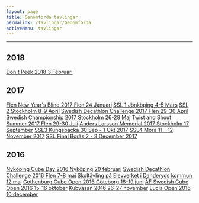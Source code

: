 ```yaml
---
layout: page
title: Genomförda tävlingar
permalink: /Tavlingar/Genomforda
activeMenu: tavlingar
---
```

<hr>

## 2018
<div class="list-group">
  <a class="list-group-item" target="_blank" href="https://www.worldcubeassociation.org/competitions/DontPeek2018">Don't Peek 2018 3 Februari</a>
</div>

## 2017
<div class="list-group">
  <a class="list-group-item" target="_blank" href="https://www.worldcubeassociation.org/competitions/FlenNewYearsBlind2017">Flen New Year's Blind 2017 Flen 24 Januari</a>
  <a class="list-group-item" target="_blank" href="https://www.worldcubeassociation.org/competitions/SSL1Jonkoping2017">SSL 1 Jönköping 4-5 Mars</a>
  <a class="list-group-item" target="_blank" href="https://www.worldcubeassociation.org/competitions/SSL2Stockholm2017">SSL 2 Stockholm 8-9 April</a>
  <a class="list-group-item" target="_blank" href="https://www.worldcubeassociation.org/competitions/SwedishDecathlonChallenge2017">Swedish Decathlon Challenge 2017 Flen 29-30 April</a>
  <a class="list-group-item" target="_blank" href="https://www.worldcubeassociation.org/competitions/SwedishChampionship2017">Swedish Championship 2017 Stockholm 26-28 Maj</a>
  <a class="list-group-item" target="_blank" href="https://www.worldcubeassociation.org/competitions/TwistandShoutSummer2017">Twist and Shout Summer 2017 Flen 29-30 Juli</a>
  <a class="list-group-item" target="_blank" href="https://www.worldcubeassociation.org/competitions/AndersLarssonMemorial2017">Anders Larsson Memorial 2017 Stockholm 17 September</a>
  <a class="list-group-item" target="_blank" href="https://www.worldcubeassociation.org/competitions/SSL3Kungsbacka2017">SSL3 Kungsbacka 30 Sep - 1 Okt 2017</a>
  <a class="list-group-item" target="_blank" href="https://www.worldcubeassociation.org/competitions/SSLFMora2017">SSL4 Mora 11 - 12 November 2017</a>
  <a class="list-group-item" target="_blank" href="https://www.worldcubeassociation.org/competitions/SSLFinalBoras2017">SSL Final Borås 2 - 3 December 2017</a>
</div>

## 2016
<div class="list-group">
  <a class="list-group-item" target="_blank" href="https://www.worldcubeassociation.org/competitions/NykopingCubeDay2016">Nyköping Cube Day 2016  Nyköping 20 februari</a>
  <a class="list-group-item" target="_blank" href="https://www.worldcubeassociation.org/competitions/SwedishDecathlonChallenge2016">Swedish Decathlon Challenge 2016 Flen 7-8 maj</a>
  <a class="list-group-item" target="_blank" href="http://www.elevverket.se/filearea_146.html">Skoltävling på Elevverket i Danderyds kommun 12 maj</a>
  <a class="list-group-item" target="_blank" href="https://www.worldcubeassociation.org/competitions/GothenburgOpen2016">Gothenburg Cube Open 2016 Göteborg 18-19 juni</a>
  <a class="list-group-item" target="_blank" href="https://www.worldcubeassociation.org/competitions/AFSwedishCubeOpen2016">ÅF Swedish Cube Open 2016 15-16 oktober</a>
  <a class="list-group-item" target="_blank" href="https://www.worldcubeassociation.org/competitions/Kubvasan2016">Kubvasan 2016 26-27 november</a>
  <a class="list-group-item" target="_blank" href="https://www.worldcubeassociation.org/competitions/LuciaOpen2016">Lucia Open 2016 10 december</a>               
</div>